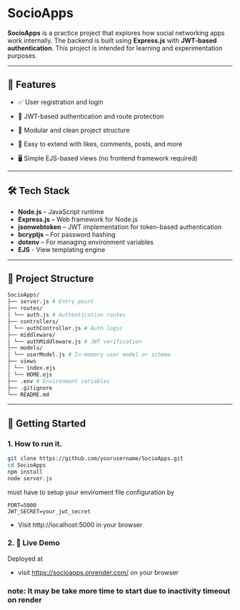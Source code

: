 # SocioApps

**SocioApps** is a practice project that explores how social networking apps work internally. The backend is built using **Express.js** with **JWT-based authentication**. This project is intended for learning and experimentation purposes.

---

## 🧠 Features

- ✅ User registration and login

- 🔐 JWT-based authentication and route protection

- 🧰 Modular and clean project structure

- 🚀 Easy to extend with likes, comments, posts, and more

- 🖥️ Simple EJS-based views (no frontend framework required)

---

## 🛠️ Tech Stack

- **Node.js** – JavaScript runtime
- **Express.js** – Web framework for Node.js
- **jsonwebtoken** – JWT implementation for token-based authentication
- **bcryptjs** – For password hashing
- **dotenv** – For managing environment variables
- **EJS** - View templating engine
---

## 📁 Project Structure

```bash
SocioApps/
├── server.js # Entry point
├── routes/
│ └── auth.js # Authentication routes
├── controllers/
│ └── authController.js # Auth logic
├── middleware/
│ └── authMiddleware.js # JWT verification
├── models/
│ └── userModel.js # In-memory user model or schema
├── views
│ └── index.ejs
│ └── HOME.ejs
├── .env # Environment variables
├── .gitignore
└── README.md

```


---

## 🚀 Getting Started

### 1. How to run it.

```bash
git clone https://github.com/yourusername/SocioApps.git
cd SocioApps
npm install
node server.js
```

must have to setup your enviroment file configuration by

```env
PORT=5000
JWT_SECRET=your_jwt_secret
```

- Visit http://localhost:5000 in your browser

### 2. 🔗 Live Demo

Deployed at 

- visit https://socioapps.onrender.com/ on your browser


### note: It may be take more time to start due to inactivity timeout on render